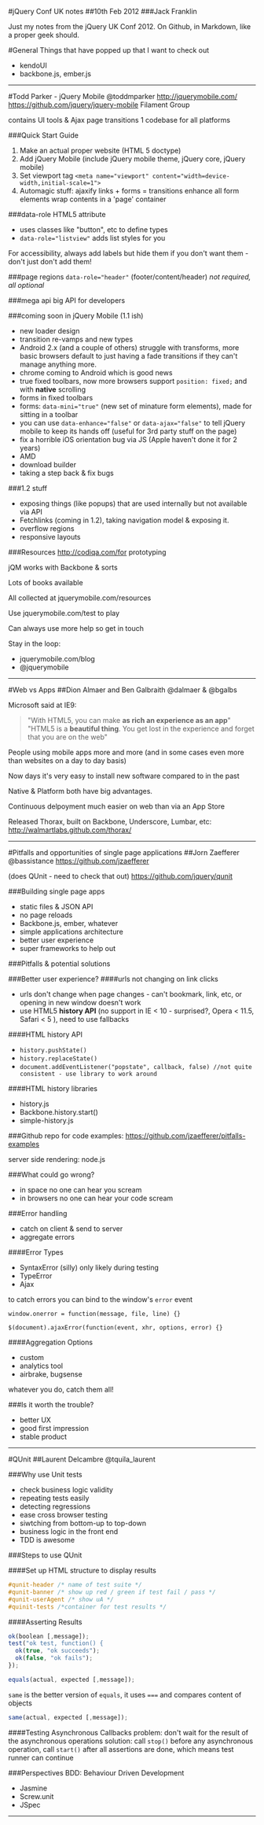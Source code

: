 #jQuery Conf UK notes
##10th Feb 2012
###Jack Franklin

Just my notes from the jQuery UK Conf 2012. On Github, in Markdown, like a proper geek should.


#General Things that have popped up that I want to check out
- kendoUI
- backbone.js, ember.js

---

#Todd Parker - jQuery Mobile
@toddmparker
http://jquerymobile.com/
https://github.com/jquery/jquery-mobile
Filament Group

contains UI tools & Ajax page transitions
1 codebase for all platforms

###Quick Start Guide
1. Make an actual proper website (HTML 5 doctype)
2. Add jQuery Mobile (include jQuery mobile theme, jQuery core, jQuery mobile)
3. Set viewport tag `<meta name="viewport" content="width=device-width,initial-scale=1">`
4. Automagic stuff:
   ajaxify links + forms = transitions
   enhance all form elements
   wrap contents in a 'page' container

###data-role HTML5 attribute
- uses classes like "button", etc to define types 
- `data-role="listview"` adds list styles for you

For accessibility, always add labels but hide them if you don't want them - don't just don't add them!

###page regions
`data-role="header"` (footer/content/header) _not required, all optional_

###mega api
big API for developers

###coming soon in jQuery Mobile (1.1 ish)
- new loader design
- transition re-vamps and new types
- Android 2.x (and a couple of others) struggle with transforms, more basic browsers default to just having a fade transitions if they can't manage anything more.
- chrome coming to Android which is good news
- true fixed toolbars, now more browsers support `position: fixed;` and with __native__ scrolling
- forms in fixed toolbars
- forms: `data-mini="true"` (new set of minature form elements), made for sitting in a toolbar
- you can use `data-enhance="false"` or `data-ajax="false"` to tell jQuery mobile to keep its hands off (useful for 3rd party stuff on the page)
- fix a horrible iOS orientation bug via JS (Apple haven't done it for 2 years)
- AMD
- download builder
- taking a step back & fix bugs

###1.2 stuff
- exposing things (like popups) that are used internally but not available via API
- Fetchlinks (coming in 1.2), taking navigation model & exposing it.
- overflow regions
- responsive layouts

###Resources
http://codiqa.com/for prototyping

jQM works with Backbone & sorts

Lots of books available

All collected at jquerymobile.com/resources


Use jquerymobile.com/test to play

Can always use more help so get in touch

Stay in the loop:
- jquerymobile.com/blog
- @jquerymobile

---

#Web vs Apps
##Dion Almaer and Ben Galbraith
@dalmaer & @bgalbs

Microsoft said at IE9:
>"With HTML5, you can make __as rich an experience as an app__"
>"HTML5 is a __beautiful thing__. You get lost in the experience and forget that you are on the web"

People using mobile apps more and more (and in some cases even more than websites on a day to day basis)

Now days it's very easy to install new software compared to in the past

Native & Platform both have big advantages.

Continuous delpoyment much easier on web than via an App Store

Released Thorax, built on Backbone, Underscore, Lumbar, etc: http://walmartlabs.github.com/thorax/

---

#Pitfalls and opportunities of single page applications
##Jorn Zaefferer
@bassistance
https://github.com/jzaefferer

(does QUnit - need to check that out) https://github.com/jquery/qunit

###Building single page apps
- static files & JSON API
- no page reloads
- Backbone.js, ember, whatever
- simple applications architecture
- better user experience
- super frameworks to help out

###Pitfalls & potential solutions

###Better user experience?
####urls not changing on link clicks
- urls don't change when page changes - can't bookmark, link, etc, or opening in new window doesn't work
- use HTML5 __history API__ (no support in IE < 10 - surprised?, Opera < 11.5, Safari < 5 ), need to use fallbacks

####HTML history API

- `history.pushState()`
- `history.replaceState()`
- `document.addEventListener("popstate", callback, false) //not quite consistent - use library to work around`

####HTML history libraries
- history.js
- Backbone.history.start()
- simple-history.js

###Github repo for code examples: https://github.com/jzaefferer/pitfalls-examples

server side rendering: node.js

###What could go wrong?
- in space no one can hear you scream
- in browsers no one can hear your code scream 

###Error handling
- catch on client & send to server
- aggregate errors

####Error Types
- SyntaxError (silly) only likely during testing
- TypeError
- Ajax

to catch errors you can bind to the window's `error` event

```
window.onerror = function(message, file, line) {}
```

```
$(document).ajaxError(function(event, xhr, options, error) {}
```

####Aggregation Options
- custom
- analytics tool
- airbrake, bugsense

whatever you do, catch them all!

###Is it worth the trouble?
- better UX
- good first impression
- stable product


---

#QUnit
##Laurent Delcambre
@tquila_laurent

###Why use Unit tests
- check business logic validity
- repeating tests easily
- detecting regressions
- ease cross browser testing
- siwtching from bottom-up to top-down
- business logic in the front end
- TDD is awesome

###Steps to use QUnit

####Set up HTML structure to display results

```css
#qunit-header /* name of test suite */
#qunit-banner /* show up red / green if test fail / pass */
#qunit-userAgent /* show uA */
#quinit-tests /*container for test results */
```

####Asserting Results
```js
ok(boolean [,message]);
test("ok test, function() {
  ok(true, "ok succeeds");
  ok(false, "ok fails");
});
```

```js
equals(actual, expected [,message]);
```


`same` is the better version of `equals`, it uses `===` and compares content of objects
```js
same(actual, expected [,message]);
```

####Testing Asynchronous Callbacks
problem: don't wait for the result of the asynchronous operations
solution: call `stop()` before any asynchronous operation, call `start()` after all assertions are done, which means test runner can continue

###Perspectives
BDD: Behaviour Driven Development
- Jasmine
- Screw.unit
- JSpec










---

